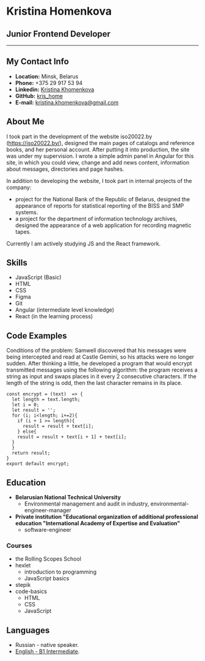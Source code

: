 # Kristina Homenkova
## Junior Frontend Developer
****
## My Contact Info
* **Location:** Minsk, Belarus
* **Phone:** +375 29 917 53 94
* **Linkedin:** [Kristina Khomenkova](https://linkedin.com/in/kristina-khomenkova-bb804b299)
* **GitHub:** [kris_home](https://github.com/kris-home)
* **E-mail:** kristina.khomenkova@gmail.com


## About Me
I took part in the development of the website iso20022.by (https://iso20022.by/), designed the main pages of catalogs and reference books, and her personal account.
After putting it into production, the site was under my supervision.
I wrote a simple admin panel in Angular for this site, in which you could view, change and add news content, information about messages, directories and page hashes.

In addition to developing the website, I took part in internal projects of the company:
- project for the National Bank of the Republic of Belarus, designed the appearance of reports for statistical reporting of the BISS and SMP systems.
- a project for the department of information technology archives, designed the appearance of a web application for recording magnetic tapes.

Currently I am actively studying JS and the React framework.


## Skills
* JavaScript (Basic)
* HTML
* CSS
* Figma
* Git
* Angular (intermediate level knowledge) 
* React (in the learning process)


## Code Examples
Conditions of the problem:
Samwell discovered that his messages were being intercepted and read at Castle Gemini, so his attacks were no longer sudden. After thinking a little, he developed a program that would encrypt transmitted messages using the following algorithm: the program receives a string as input and swaps places in it every 2 consecutive characters. If the length of the string is odd, then the last character remains in its place.
```
const encrypt = (text)  => {
  let length = text.length;
  let i = 0;
  let result = '';
  for (i; i<length; i+=2){
    if (i + 1 >= length){
      result = result + text[i];
    } else{
    result = result + text[i + 1] + text[i];
  }
  }
  return result;
}
export default encrypt;
``` 


## Education
* **Belarusian National Technical University**
   + Environmental management and audit  in industry, environmental-engineer-manager
* **Private institution "Educational organization of additional professional education "International Academy of Expertise and Evaluation"**
   + software-engineer
### Courses
* the Rolling Scopes School
* hexlet
    + introduction to programming
    + JavaScript basics
* stepik
* code-basics
    + HTML
    + CSS
    + JavaScript


## Languages
* Russian - native speaker.
* [English - B1 Intermediate](https://www.efset.org/cert/eP6kxa).